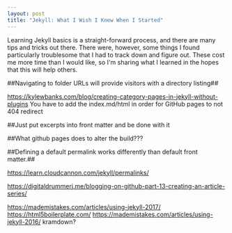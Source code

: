 ```yaml
---
layout: post
title: "Jekyll: What I Wish I Knew When I Started"
---
```


Learning Jekyll basics is a straight-forward process, and there are many tips and tricks out there. There were, however, some things I found particularly troublesome that I had to track down and figure out. These cost me more time than I would like, so I'm sharing what I learned in the hopes that this will help others.


##Navigating to folder URLs will provide visitors with a directory listing##

https://kylewbanks.com/blog/creating-category-pages-in-jekyll-without-plugins
You have to add the index.md/html in order for GitHub pages to not 404 redirect

##Just put excerpts into front matter and be done with it

##What github pages does to alter the build???

##Defining a default permalink works differently than default front matter.##

https://learn.cloudcannon.com/jekyll/permalinks/


https://digitaldrummerj.me/blogging-on-github-part-13-creating-an-article-series/

https://mademistakes.com/articles/using-jekyll-2017/
https://html5boilerplate.com/
https://mademistakes.com/articles/using-jekyll-2016/
kramdown?